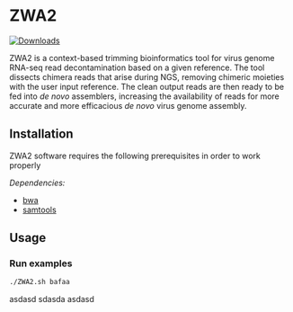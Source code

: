 ZWA2
=======

[![Downloads](https://img.shields.io/github/downloads/konskons11/ZWA2/releases/total?style=flat-square)](https://github.com/konskons11/ZWA2/releases)

ZWA2 is a context-based trimming bioinformatics tool for virus genome RNA-seq read decontamination based on a given reference. The tool dissects chimera reads that arise during NGS, removing chimeric moieties with the user input reference. The clean output reads are then ready to be fed into _de novo_ assemblers, increasing the availability of reads for more accurate and more efficacious _de novo_ virus genome assembly.

Installation
---------------
ZWA2 software requires the following prerequisites in order to work properly


_Dependencies:_
- [bwa](http://bio-bwa.sourceforge.net/)
- [samtools](http://www.htslib.org/)



Usage
---------------



### Run examples

```sh
./ZWA2.sh bafaa
```

asdasd
sdasda
asdasd
